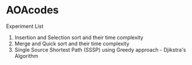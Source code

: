 # AOAcodes
Experiment List
1. Insertion and Selection sort and their time complexity
2. Merge and Quick sort and their time complexity
3. Single Source Shortest Path (SSSP) using Greedy approach - Djikstra's Algorithm

